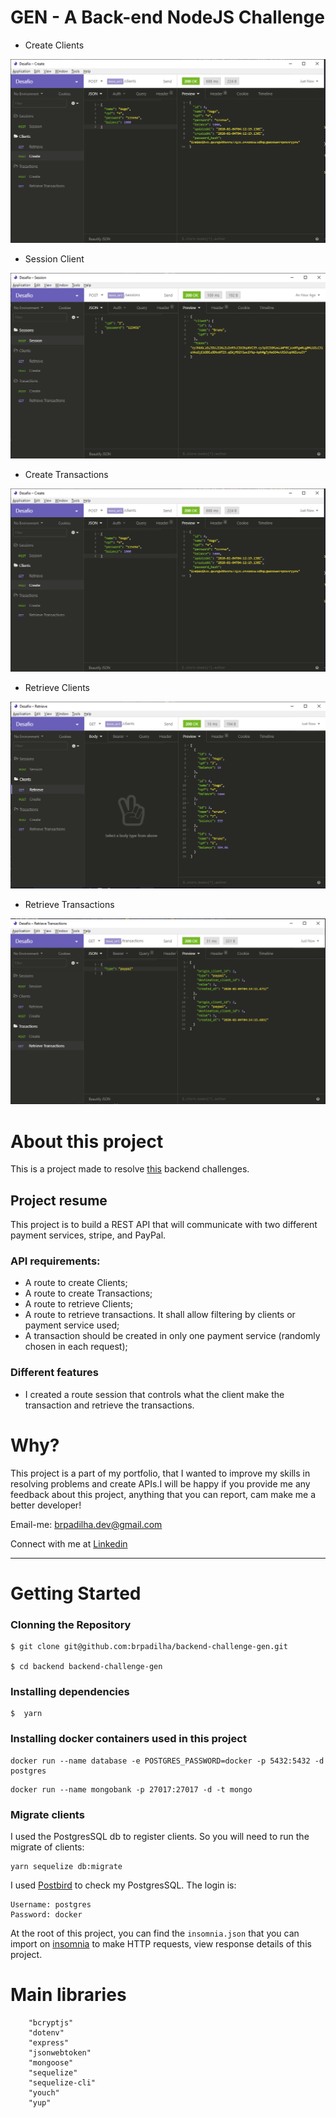 # GEN - A Back-end NodeJS Challenge

- Create Clients

![create-clients](images/create_clients.png 'Create')

- Session Client

![session](images/session.png 'session')

- Create Transactions

![create-transactions](images/create_clients.png 'Create-transactions')

- Retrieve Clients

![retrieve-clients](images/retrieve_clients.png 'Retrieve-clients')

- Retrieve Transactions

![retrieve-transactions](images/retrieve_transactions.png 'Retrieve_transactions')

# About this project

This is a project made to resolve [this](https://github.com/lucasfonmiranda/gen-careers) backend challenges.

## Project resume

This project is to build a REST API that will communicate with two different payment services, stripe, and PayPal.

### API requirements:

- A route to create Clients;
- A route to create Transactions;
- A route to retrieve Clients;
- A route to retrieve transactions. It shall allow filtering by clients or payment service used;
- A transaction should be created in only one payment service (randomly chosen in each request);

### Different features

- I created a route session that controls what the client make the transaction and retrieve the transactions.

# Why?

This project is a part of my portfolio, that I wanted to improve my skills in resolving problems and create APIs.I will be happy if you provide me any feedback about this project, anything that you can report, cam make me a better developer!

Email-me: brpadilha.dev@gmail.com

Connect with me at [Linkedin](https://www.linkedin.com/in/brpadilha/)

---

# Getting Started

<h3>Clonning the Repository</h3>

```
$ git clone git@github.com:brpadilha/backend-challenge-gen.git

$ cd backend backend-challenge-gen
```

<h3>Installing dependencies</h3>

```
$  yarn
```

<h3> Installing docker containers used in this project </h3>

```
docker run --name database -e POSTGRES_PASSWORD=docker -p 5432:5432 -d postgres
```

```
docker run --name mongobank -p 27017:27017 -d -t mongo
```

<h3> Migrate clients </h3>

I used the PostgresSQL db to register clients. So you will need to run the migrate of clients:

```
yarn sequelize db:migrate
```

I used [Postbird]('https://www.electronjs.org/apps/postbird) to check my PostgresSQL.
The login is:

```
Username: postgres
Password: docker
```

At the root of this project, you can find the `insomnia.json` that you can import on [insomnia]('https://insomnia.rest/download/') to make HTTP requests, view response details of this project.

# Main libraries

```
    "bcryptjs"
    "dotenv"
    "express"
    "jsonwebtoken"
    "mongoose"
    "sequelize"
    "sequelize-cli"
    "youch"
    "yup"
```
